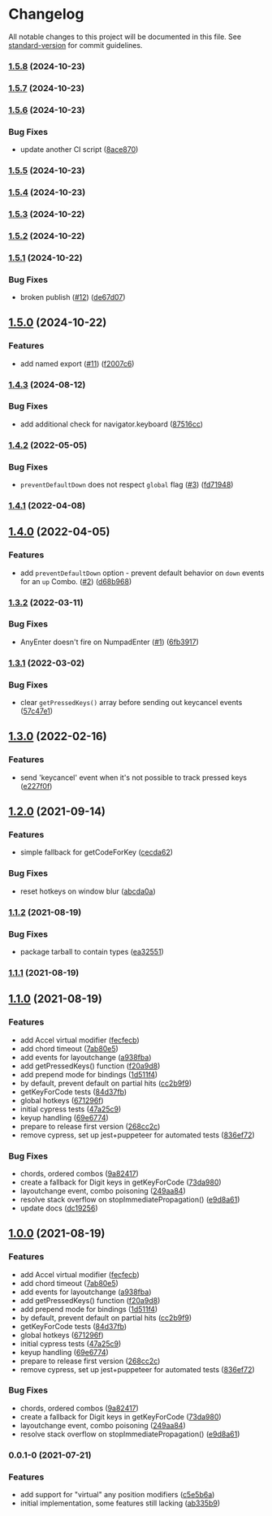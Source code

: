 # Changelog

All notable changes to this project will be documented in this file. See [standard-version](https://github.com/conventional-changelog/standard-version) for commit guidelines.

### [1.5.8](https://github.com/nrkno/sorensen/compare/v1.5.7...v1.5.8) (2024-10-23)

### [1.5.7](https://github.com/nrkno/sorensen/compare/v1.5.6...v1.5.7) (2024-10-23)

### [1.5.6](https://github.com/nrkno/sorensen/compare/v1.5.5...v1.5.6) (2024-10-23)


### Bug Fixes

* update another CI script ([8ace870](https://github.com/nrkno/sorensen/commit/8ace8709414ab25149d2fab6624ed488455cee38))

### [1.5.5](https://github.com/nrkno/sorensen/compare/v1.5.4...v1.5.5) (2024-10-23)

### [1.5.4](https://github.com/nrkno/sorensen/compare/v1.5.3...v1.5.4) (2024-10-23)

### [1.5.3](https://github.com/nrkno/sorensen/compare/v1.5.2...v1.5.3) (2024-10-22)

### [1.5.2](https://github.com/nrkno/sorensen/compare/v1.5.1...v1.5.2) (2024-10-22)

### [1.5.1](https://github.com/nrkno/sorensen/compare/v1.5.0...v1.5.1) (2024-10-22)


### Bug Fixes

* broken publish ([#12](https://github.com/nrkno/sorensen/issues/12)) ([de67d07](https://github.com/nrkno/sorensen/commit/de67d071ac11a2da152fca9afdfd3b9e0f68b81d))

## [1.5.0](https://github.com/nrkno/sorensen/compare/v1.4.3...v1.5.0) (2024-10-22)


### Features

* add named export ([#11](https://github.com/nrkno/sorensen/issues/11)) ([f2007c6](https://github.com/nrkno/sorensen/commit/f2007c69c218f9632dd3188d7f6b6584ff76c899))

### [1.4.3](https://github.com/nrkno/sorensen/compare/v1.4.2...v1.4.3) (2024-08-12)


### Bug Fixes

* add additional check for navigator.keyboard ([87516cc](https://github.com/nrkno/sorensen/commit/87516cc22823931d680644bcbb24c4dde181a273))

### [1.4.2](https://github.com/nrkno/sorensen/compare/v1.4.1...v1.4.2) (2022-05-05)


### Bug Fixes

* `preventDefaultDown` does not respect `global` flag ([#3](https://github.com/nrkno/sorensen/issues/3)) ([fd71948](https://github.com/nrkno/sorensen/commit/fd719486679d0963df562c238658e09d12eea2a8))

### [1.4.1](https://github.com/nrkno/sorensen/compare/v1.4.0...v1.4.1) (2022-04-08)

## [1.4.0](https://github.com/nrkno/sorensen/compare/v1.3.2...v1.4.0) (2022-04-05)


### Features

* add `preventDefaultDown` option - prevent default behavior on `down` events for an `up` Combo. ([#2](https://github.com/nrkno/sorensen/issues/2)) ([d68b968](https://github.com/nrkno/sorensen/commit/d68b96871ee82a2578d839393969047f3152834b))

### [1.3.2](https://github.com/nrkno/sorensen/compare/v1.3.1...v1.3.2) (2022-03-11)


### Bug Fixes

* AnyEnter doesn't fire on NumpadEnter ([#1](https://github.com/nrkno/sorensen/issues/1)) ([6fb3917](https://github.com/nrkno/sorensen/commit/6fb3917718d1a3333ffbe1da8ae728add179a6d6))

### [1.3.1](https://github.com/nrkno/sorensen/compare/v1.3.0...v1.3.1) (2022-03-02)


### Bug Fixes

* clear `getPressedKeys()` array before sending out keycancel events ([57c47e1](https://github.com/nrkno/sorensen/commit/57c47e1d6dd76299917738d203479ed7226f1d32))

## [1.3.0](https://github.com/nrkno/sorensen/compare/v1.2.0...v1.3.0) (2022-02-16)


### Features

* send 'keycancel' event when it's not possible to track pressed keys ([e227f0f](https://github.com/nrkno/sorensen/commit/e227f0f526b6dad7c48124b9ce1afb9b70ae4354))

## [1.2.0](https://github.com/nrkno/simonsson/compare/v1.1.2...v1.2.0) (2021-09-14)


### Features

* simple fallback for getCodeForKey ([cecda62](https://github.com/nrkno/simonsson/commit/cecda62a717db9b02d7a2f4f09bb900efb51f581))


### Bug Fixes

* reset hotkeys on window blur ([abcda0a](https://github.com/nrkno/simonsson/commit/abcda0a660b6fc02f23d06746de04749d91982a0))

### [1.1.2](https://github.com/nrkno/simonsson/compare/v1.1.1...v1.1.2) (2021-08-19)


### Bug Fixes

* package tarball to contain types ([ea32551](https://github.com/nrkno/simonsson/commit/ea3255151ce402808419f856a20017ab6644f74d))

### [1.1.1](https://github.com/nrkno/simonsson/compare/v1.1.0...v1.1.1) (2021-08-19)

## [1.1.0](https://github.com/nrkno/simonsson/compare/v0.0.1-0...v1.1.0) (2021-08-19)


### Features

* add Accel virtual modifier ([fecfecb](https://github.com/nrkno/simonsson/commit/fecfecb066b73c32696395811e5fdc5597092496))
* add chord timeout ([7ab80e5](https://github.com/nrkno/simonsson/commit/7ab80e510acd214426b1af39ba3d6b5e27fa2e50))
* add events for layoutchange ([a938fba](https://github.com/nrkno/simonsson/commit/a938fbaa390724cc365867762fa078f02d20dbdb))
* add getPressedKeys() function ([f20a9d8](https://github.com/nrkno/simonsson/commit/f20a9d8510f5dd416439dd2b3ee83ba7e16bba89))
* add prepend mode for bindings ([1d511f4](https://github.com/nrkno/simonsson/commit/1d511f4da31bc4e6a6c3459c8a8f697027d2ee28))
* by default, prevent default on partial hits ([cc2b9f9](https://github.com/nrkno/simonsson/commit/cc2b9f9559fb51994846394df2a5db6cd2bb4f7d))
* getKeyForCode tests ([84d37fb](https://github.com/nrkno/simonsson/commit/84d37fb368da844289fcb64265e702b94a8bfc00))
* global hotkeys ([671296f](https://github.com/nrkno/simonsson/commit/671296f9c4dc71bb7172c9b65cad75016b6a2712))
* initial cypress tests ([47a25c9](https://github.com/nrkno/simonsson/commit/47a25c931e746f784fd4b0071c777be4bbb72ff8))
* keyup handling ([69e6774](https://github.com/nrkno/simonsson/commit/69e6774145ce8064096f0d7c3a37614b11fb64f2))
* prepare to release first version ([268cc2c](https://github.com/nrkno/simonsson/commit/268cc2c4bbe622240e166fd48f592e9cb03aaae4))
* remove cypress, set up jest+puppeteer for automated tests ([836ef72](https://github.com/nrkno/simonsson/commit/836ef7285ee9fc3e1e4753ae7ad3729443ae6e50))


### Bug Fixes

* chords, ordered combos ([9a82417](https://github.com/nrkno/simonsson/commit/9a824179a4e46f757aa19e349e9d7701378e6326))
* create a fallback for Digit keys in getKeyForCode ([73da980](https://github.com/nrkno/simonsson/commit/73da9809ba196bb79adef852fbb3a18f1a25d611))
* layoutchange event, combo poisoning ([249aa84](https://github.com/nrkno/simonsson/commit/249aa847ff360f46e552a17e4016a9cff1dcbeb4))
* resolve stack overflow on stopImmediatePropagation() ([e9d8a61](https://github.com/nrkno/simonsson/commit/e9d8a61e942a96d143e560eb1f31f2bef2947b89))
* update docs ([dc19256](https://github.com/nrkno/simonsson/commit/dc19256bb3d5163b03bb72e42868982cdbd9cd8f))

## [1.0.0](https://github.com/nrkno/simonsson/compare/v0.0.1-0...v1.0.0) (2021-08-19)


### Features

* add Accel virtual modifier ([fecfecb](https://github.com/nrkno/simonsson/commit/fecfecb066b73c32696395811e5fdc5597092496))
* add chord timeout ([7ab80e5](https://github.com/nrkno/simonsson/commit/7ab80e510acd214426b1af39ba3d6b5e27fa2e50))
* add events for layoutchange ([a938fba](https://github.com/nrkno/simonsson/commit/a938fbaa390724cc365867762fa078f02d20dbdb))
* add getPressedKeys() function ([f20a9d8](https://github.com/nrkno/simonsson/commit/f20a9d8510f5dd416439dd2b3ee83ba7e16bba89))
* add prepend mode for bindings ([1d511f4](https://github.com/nrkno/simonsson/commit/1d511f4da31bc4e6a6c3459c8a8f697027d2ee28))
* by default, prevent default on partial hits ([cc2b9f9](https://github.com/nrkno/simonsson/commit/cc2b9f9559fb51994846394df2a5db6cd2bb4f7d))
* getKeyForCode tests ([84d37fb](https://github.com/nrkno/simonsson/commit/84d37fb368da844289fcb64265e702b94a8bfc00))
* global hotkeys ([671296f](https://github.com/nrkno/simonsson/commit/671296f9c4dc71bb7172c9b65cad75016b6a2712))
* initial cypress tests ([47a25c9](https://github.com/nrkno/simonsson/commit/47a25c931e746f784fd4b0071c777be4bbb72ff8))
* keyup handling ([69e6774](https://github.com/nrkno/simonsson/commit/69e6774145ce8064096f0d7c3a37614b11fb64f2))
* prepare to release first version ([268cc2c](https://github.com/nrkno/simonsson/commit/268cc2c4bbe622240e166fd48f592e9cb03aaae4))
* remove cypress, set up jest+puppeteer for automated tests ([836ef72](https://github.com/nrkno/simonsson/commit/836ef7285ee9fc3e1e4753ae7ad3729443ae6e50))


### Bug Fixes

* chords, ordered combos ([9a82417](https://github.com/nrkno/simonsson/commit/9a824179a4e46f757aa19e349e9d7701378e6326))
* create a fallback for Digit keys in getKeyForCode ([73da980](https://github.com/nrkno/simonsson/commit/73da9809ba196bb79adef852fbb3a18f1a25d611))
* layoutchange event, combo poisoning ([249aa84](https://github.com/nrkno/simonsson/commit/249aa847ff360f46e552a17e4016a9cff1dcbeb4))
* resolve stack overflow on stopImmediatePropagation() ([e9d8a61](https://github.com/nrkno/simonsson/commit/e9d8a61e942a96d143e560eb1f31f2bef2947b89))

### 0.0.1-0 (2021-07-21)


### Features

* add support for "virtual" any position modifiers ([c5e5b6a](https://github.com/nrkno/simonsson/commit/c5e5b6a0e45229608c2f6be7203cfe417708f063))
* initial implementation, some features still lacking ([ab335b9](https://github.com/nrkno/simonsson/commit/ab335b9b84505f104c84c33c94df494ceac39e3c))
